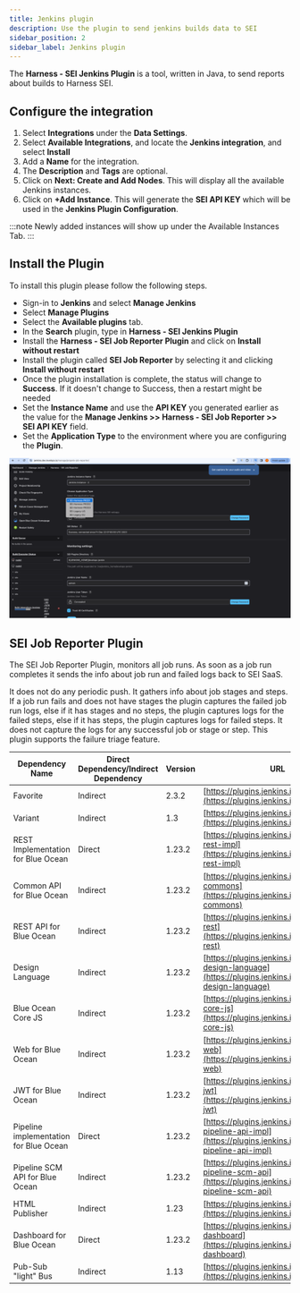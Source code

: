 ```yaml
---
title: Jenkins plugin
description: Use the plugin to send jenkins builds data to SEI
sidebar_position: 2
sidebar_label: Jenkins plugin
---
```


The **Harness - SEI Jenkins Plugin** is a tool, written in Java, to send reports about builds to Harness SEI.

## Configure the integration

1. Select **Integrations** under the **Data Settings**.
2. Select **Available Integrations**, and locate the **Jenkins integration**, and select **Install**
3. Add a **Name** for the integration.
4. The **Description** and **Tags** are optional.
5. Click on **Next: Create and Add Nodes**. This will display all the available Jenkins instances.
6. Click on **+Add Instance**. This will generate the **SEI API KEY** which will be used in the **Jenkins Plugin Configuration**.

:::note
Newly added instances will show up under the Available Instances Tab.
:::

## Install the Plugin

To install this plugin please follow the following steps.

* Sign-in to **Jenkins** and select **Manage Jenkins**
* Select **Manage Plugins**
* Select the **Available plugins** tab.
* In the **Search** plugin, type in **Harness - SEI Jenkins Plugin**
* Install the **Harness - SEI Job Reporter Plugin** and click on **Install without restart**
* Install the plugin called **SEI Job Reporter** by selecting it and clicking **Install without restart**
* Once the plugin installation is complete, the status will change to **Success**. If it doesn't change to Success, then a restart might be needed
* Set the **Instance Name** and use the **API KEY** you generated earlier as the value for the **Manage Jenkins >> Harness - SEI Job Reporter >> SEI API KEY** field.
* Set the **Application Type** to the environment where you are configuring the **Plugin**.

![](../static/jenkins-plugin.webp)

## SEI Job Reporter Plugin

The SEI Job Reporter Plugin, monitors all job runs. As soon as a job run completes it sends the info about job run and failed logs back to SEI SaaS.

It does not do any periodic push. It gathers info about job stages and steps. If a job run fails and does not have stages the plugin captures the failed job run logs, else if it has stages and no steps, the plugin captures logs for the failed steps, else if it has steps, the plugin captures logs for failed steps. It does not capture the logs for any successful job or stage or step. This plugin supports the failure triage feature.

| Dependency Name                        | Direct Dependency/Indirect Dependency | Version | URL                                                                                                              |
| - | - | - | - |
| Favorite                               | Indirect                              | 2.3.2   | [https://plugins.jenkins.io/favorite](https://plugins.jenkins.io/favorite)                                       |
| Variant                                | Indirect                              | 1.3     | [https://plugins.jenkins.io/variant](https://plugins.jenkins.io/variant)                                         |
| REST Implementation for Blue Ocean     | Direct                                | 1.23.2  | [https://plugins.jenkins.io/blueocean-rest-impl](https://plugins.jenkins.io/blueocean-rest-impl)                 |
| Common API for Blue Ocean              | Indirect                              | 1.23.2  | [https://plugins.jenkins.io/blueocean-commons](https://plugins.jenkins.io/blueocean-commons)                     |
| REST API for Blue Ocean                | Indirect                              | 1.23.2  | [https://plugins.jenkins.io/blueocean-rest](https://plugins.jenkins.io/blueocean-rest)                           |
| Design Language                        | Indirect                              | 1.23.2  | [https://plugins.jenkins.io/jenkins-design-language](https://plugins.jenkins.io/jenkins-design-language)         |
| Blue Ocean Core JS                     | Indirect                              | 1.23.2  | [https://plugins.jenkins.io/blueocean-core-js](https://plugins.jenkins.io/blueocean-core-js)                     |
| Web for Blue Ocean                     | Indirect                              | 1.23.2  | [https://plugins.jenkins.io/blueocean-web](https://plugins.jenkins.io/blueocean-web)                             |
| JWT for Blue Ocean                     | Indirect                              | 1.23.2  | [https://plugins.jenkins.io/blueocean-jwt](https://plugins.jenkins.io/blueocean-jwt)                             |
| Pipeline implementation for Blue Ocean | Direct                                | 1.23.2  | [https://plugins.jenkins.io/blueocean-pipeline-api-impl](https://plugins.jenkins.io/blueocean-pipeline-api-impl) |
| Pipeline SCM API for Blue Ocean        | Indirect                              | 1.23.2  | [https://plugins.jenkins.io/blueocean-pipeline-scm-api](https://plugins.jenkins.io/blueocean-pipeline-scm-api)   |
| HTML Publisher                         | Indirect                              | 1.23    | [https://plugins.jenkins.io/htmlpublisher](https://plugins.jenkins.io/htmlpublisher)                             |
| Dashboard for Blue Ocean               | Direct                                | 1.23.2  | [https://plugins.jenkins.io/blueocean-dashboard](https://plugins.jenkins.io/blueocean-dashboard)                 |
| Pub-Sub "light" Bus                    | Indirect                              | 1.13    | [https://plugins.jenkins.io/pubsub-light](https://plugins.jenkins.io/pubsub-light)                               |